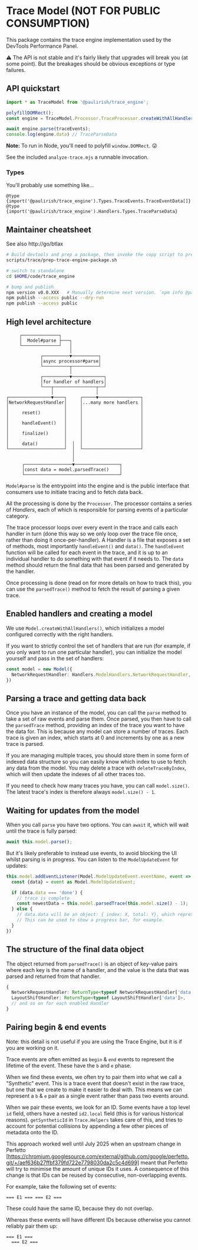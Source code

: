 # Trace Model (NOT FOR PUBLIC CONSUMPTION)

This package contains the trace engine implementation used by the DevTools Performance Panel.

⚠️ The API is not stable and it's fairly likely that upgrades will break you (at some point).
But the breakages should be obvious exceptions or type failures.

## API quickstart

```js
import * as TraceModel from '@paulirish/trace_engine';

polyfillDOMRect();
const engine = TraceModel.Processor.TraceProcessor.createWithAllHandlers();

await engine.parse(traceEvents);
console.log(engine.data) // TraceParseData
```

**Note:** To run in Node, you'll need to polyfill `window.DOMRect`. 😜

See the included `analyze-trace.mjs` a runnable invocation.

### Types

You'll probably use something like…

    @type {import('@paulirish/trace_engine').Types.TraceEvents.TraceEventData[]}
    @type {import('@paulirish/trace_engine').Handlers.Types.TraceParseData}

## Maintainer cheatsheet

See also http://go/btlax

```sh
# Build devtools and prep a package, then invoke the copy script to prepare $HOME/code/trace_engine
scripts/trace/prep-trace-engine-package.sh

# switch to standalone
cd $HOME/code/trace_engine

# bump and publish
npm version v0.0.XXX   # Manually determine next version. `npm info @paulirish/trace_engine | grep latest` + 1
npm publish --access public --dry-run
npm publish --access public
```

## High level architecture

```
     ┌──────────────┐
     │  Model#parse ├───┐
     └──────────────┘   │
                        │
             ┌──────────▼──────────┐
             │async processor#parse│
             └──────────┬──────────┘
                        │
             ┌──────────▼────────────┐
             │for handler of handlers│
             └───┬────────────────┬──┘
                 │                │
┌────────────────▼────┐     ┌─────▼────────────────┐
│NetworkRequestHandler│     │...many more handlers │
│                     │     │                      │
│     reset()         │     │                      │
│                     │     │                      │
│     handleEvent()   │     │                      │
│                     │     │                      │
│     finalize()      │     │                      │
│                     │     │                      │
│     data()          │  │  │                      │
└─────────────────────┘  │  └──────────────────────┘
                         │
                         │
      ┌──────────────────▼─────────────────┐
      │const data = model.parsedTrace()    │
      └────────────────────────────────────┘
```

`Model#parse` is the entrypoint into the engine and is the public interface that consumers use to initiate tracing and to fetch data back.

All the processing is done by the `Processor`. The processor contains a series of *Handlers*, each of which is responsible for parsing events of a particular category.

The trace processor loops over every event in the trace and calls each handler in turn (done this way so we only loop over the trace file once, rather than doing it once-per-handler). A Handler is a file that exposes a set of methods, most importantly `handleEvent()` and `data()`. The `handleEvent` function will be called for each event in the trace, and it is up to an individual handler to do something with that event if it needs to. The `data` method should return the final data that has been parsed and generated by the handler.

Once processing is done (read on for more details on how to track this), you can use the `parsedTrace()` method to fetch the result of parsing a given trace.

## Enabled handlers and creating a model

We use `Model.createWithAllHandlers()`, which initializes a model configured correctly with the right handlers.

If you want to strictly control the set of handlers that are run (for example, if you only want to run one particular handler), you can initialize the model yourself and pass in the set of handlers:

```ts
const model = new Model({
  NetworkRequestHandler: Handlers.ModelHandlers.NetworkRequestHandler,
})
```

## Parsing a trace and getting data back

Once you have an instance of the model, you can call the `parse` method to take a set of raw events and parse them. Once parsed, you then have to call the `parsedTrace` method, providing an index of the trace you want to have the data for. This is because any model can store a number of traces. Each trace is given an index, which starts at 0 and increments by one as a new trace is parsed.

If you are managing multiple traces, you should store them in some form of indexed data structure so you can easily know which index to use to fetch any data from the model. You may delete a trace with `deleteTraceByIndex`, which will then update the indexes of all other traces too.

If you need to check how many traces you have, you can call `model.size()`. The latest trace's index is therefore always `model.size() - 1`.

## Waiting for updates from the model

When you call `parse` you have two options. You can `await` it, which will wait until the trace is fully parsed:

```ts
await this.model.parse();
```

But it's likely preferable to instead use events, to avoid blocking the UI whilst parsing is in progress. You can listen to the `ModelUpdateEvent` for updates:

```ts
this.model.addEventListener(Model.ModelUpdateEvent.eventName, event => {
  const {data} = event as Model.ModelUpdateEvent;

  if (data.data === 'done') {
    // trace is complete
    const newestData = this.model.parsedTrace(this.model.size() - 1);
  } else {
    // data.data will be an object: { index: X, total: Y}, which represents how many events (X) have been processed out of a total (Y).
    // This can be used to show a progress bar, for example.
  }
})
```

## The structure of the final data object

The object returned from `parsedTrace()` is an object of key-value pairs where each key is the name of a handler, and the value is the data that was parsed and returned from that handler.

```ts
{
  NetworkRequestHandler: ReturnType<typeof NetworkRequestHandler['data']>,
  LayoutShiftHandler: ReturnType<typeof LayoutShiftHandler['data']>,
  // and so on for each enabled Handler
}
```

## Pairing begin & end events

Note: this detail is not useful if you are using the Trace Engine, but it is if you are working on it.

Trace events are often emitted as `begin` & `end` events to represent the lifetime of the event. These have the `b` and `e` phase.

When we find these events, we often try to pair them into what we call a "Synthetic" event. This is a trace event that doesn't exist in the raw trace, but one that we create to make it easier to deal with. This means we can represent a `b` & `e` pair as a single event rather than pass two events around.

When we pair these events, we look for an ID. Some events have a top level `id` field, others have a nested `id2.local` field (this is for various historical reasons). `getSyntheticId` in `Trace.Helpers` takes care of this, and tries to account for potential collisions by appending a few other pieces of metadata onto the ID.

This approach worked well until July 2025 when an upstream change in Perfetto [https://chromium.googlesource.com/external/github.com/google/perfetto.git/+/aef636b27ffbf379fd722e7798030da2c5c4d699] meant that Perfetto will try to minimise the amount of unique IDs it uses. A consequence of this change is that IDs can be reused by consecutive, non-overlapping events.

For example, take the following set of events:

```
=== E1 === === E2 ===
```

These could have the same ID, because they do not overlap.

Whereas these events will have different IDs because otherwise you cannot reliably pair them up:

```
=== E1 ===
  === E2 ===
```
